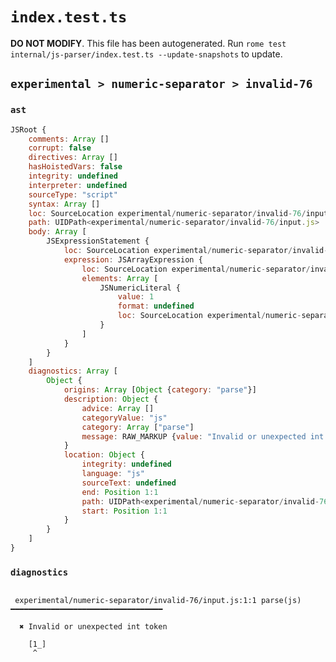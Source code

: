 # `index.test.ts`

**DO NOT MODIFY**. This file has been autogenerated. Run `rome test internal/js-parser/index.test.ts --update-snapshots` to update.

## `experimental > numeric-separator > invalid-76`

### `ast`

```javascript
JSRoot {
	comments: Array []
	corrupt: false
	directives: Array []
	hasHoistedVars: false
	integrity: undefined
	interpreter: undefined
	sourceType: "script"
	syntax: Array []
	loc: SourceLocation experimental/numeric-separator/invalid-76/input.js 1:0-2:0
	path: UIDPath<experimental/numeric-separator/invalid-76/input.js>
	body: Array [
		JSExpressionStatement {
			loc: SourceLocation experimental/numeric-separator/invalid-76/input.js 1:0-1:4
			expression: JSArrayExpression {
				loc: SourceLocation experimental/numeric-separator/invalid-76/input.js 1:0-1:4
				elements: Array [
					JSNumericLiteral {
						value: 1
						format: undefined
						loc: SourceLocation experimental/numeric-separator/invalid-76/input.js 1:1-1:3
					}
				]
			}
		}
	]
	diagnostics: Array [
		Object {
			origins: Array [Object {category: "parse"}]
			description: Object {
				advice: Array []
				categoryValue: "js"
				category: Array ["parse"]
				message: RAW_MARKUP {value: "Invalid or unexpected int token"}
			}
			location: Object {
				integrity: undefined
				language: "js"
				sourceText: undefined
				end: Position 1:1
				path: UIDPath<experimental/numeric-separator/invalid-76/input.js>
				start: Position 1:1
			}
		}
	]
}
```

### `diagnostics`

```

 experimental/numeric-separator/invalid-76/input.js:1:1 parse(js) ━━━━━━━━━━━━━━━━━━━━━━━━━━━━━━━━━━

  ✖ Invalid or unexpected int token

    [1_]
     ^


```
